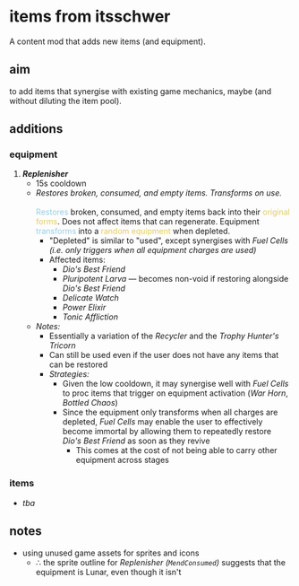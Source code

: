# items from itsschwer

A content mod that adds new items (and equipment).

## aim
to add items that synergise with existing game mechanics, maybe (and without diluting the item pool).

## additions

### equipment
1. ***Replenisher***
    - 15s cooldown
    - *Restores broken, consumed, and empty items. Transforms on use.*\
    \
    <span style="color: #95cde5;">Restores</span> broken, consumed, and empty items back into their <span style="color: #e5c962;">original forms</span>. Does not affect items that can regenerate. Equipment <span style="color: #95cde5;">transforms</span> into a <span style="color: #e5c962;">random equipment</span> when depleted.
        - "Depleted" is similar to "used", except synergises with *Fuel Cells* *(i.e. only triggers when all equipment charges are used)*
        - Affected items:
            - *Dio's Best Friend*
            - *Pluripotent Larva* — becomes non-void if restoring alongside *Dio's Best Friend*
            - *Delicate Watch*
            - *Power Elixir*
            - *Tonic Affliction*
    <!--  -->
    - *Notes:*
        - Essentially a variation of the *Recycler* and the *Trophy Hunter's Tricorn*
        - Can still be used even if the user does not have any items that can be restored
        - *Strategies:*
            - Given the low cooldown, it may synergise well with *Fuel Cells* to proc items that trigger on equipment activation (*War Horn*, *Bottled Chaos*)
            - Since the equipment only transforms when all charges are depleted, *Fuel Cells* may enable the user to effectively become immortal by allowing them to repeatedly restore *Dio's Best Friend* as soon as they revive
                - This comes at the cost of not being able to carry other equipment across stages

### items
- *tba*
<!--
- void spare drone parts
    - *mainly because umbra-summoned col. droneman is OP and hard to see; also to add a third void red option*
    - → railgunner alt utility slow field?
    - → allies gain a buff ward (similar to celestine?)
        - *incentivise sticking together; maybe only organic allies?*
        - which buff?
            - warbanner?
            - lifesteal/leech?
-->

## notes
- using unused game assets for sprites and icons
    - ∴ the sprite outline for *Replenisher (`MendConsumed`)* suggests that the equipment is Lunar, even though it isn't
